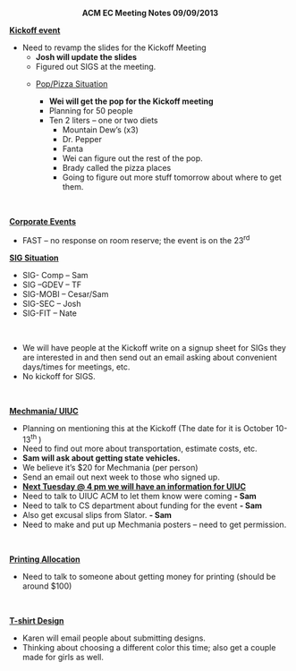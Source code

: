 <p align="center"><strong>ACM EC Meeting Notes 09/09/2013</strong></p>
<strong><span style="text-decoration: underline;">Kickoff event</span></strong>
<ul>
	<li>Need to revamp the slides for the Kickoff Meeting
<ul>
	<li><strong>Josh will update the slides</strong></li>
	<li>Figured out SIGS at the meeting.

<strong></strong></li>
	<li><span style="text-decoration: underline;">Pop/Pizza Situation</span>
<ul>
	<li><strong>Wei will get the pop for the Kickoff meeting</strong></li>
	<li>Planning for 50 people</li>
	<li>Ten 2 liters – one or two diets
<ul>
	<li>Mountain Dew’s (x3)</li>
	<li>Dr. Pepper</li>
	<li>Fanta</li>
	<li>Wei can figure out the rest of the pop.</li>
	<li>Brady called the pizza places</li>
	<li>Going to figure out more stuff tomorrow about where to get them.</li>
</ul>
</li>
</ul>
</li>
</ul>
</li>
</ul>
&nbsp;

<strong><span style="text-decoration: underline;">Corporate Events</span></strong>
<ul>
	<li>FAST – no response on room reserve; the event is on the 23<sup>rd </sup></li>
</ul>
<strong> </strong>

<strong><span style="text-decoration: underline;">SIG Situation</span></strong>
<ul>
	<li>SIG- Comp – Sam</li>
	<li>SIG –GDEV – TF</li>
	<li>SIG-MOBI – Cesar/Sam</li>
	<li>SIG-SEC – Josh</li>
	<li>SIG-FIT – Nate</li>
</ul>
&nbsp;
<ul>
	<li>We will have people at the Kickoff write on a signup sheet for SIGs they are interested in and then send out an email asking about convenient days/times for meetings, etc.</li>
	<li>No kickoff for SIGS.</li>
</ul>
&nbsp;

<strong><span style="text-decoration: underline;">Mechmania/ UIUC</span></strong>
<ul>
	<li>Planning on mentioning this at the Kickoff (The date for it is October 10-13<sup>th </sup>)</li>
	<li>Need to find out more about transportation, estimate costs, etc.</li>
	<li><strong>Sam will ask about getting state vehicles.</strong></li>
	<li>We believe it’s $20 for Mechmania (per person)</li>
	<li>Send an email out next week to those who signed up.</li>
	<li><strong><span style="text-decoration: underline;">Next Tuesday @ 4 pm we will have an information for UIUC</span></strong></li>
	<li>Need to talk to UIUC ACM to let them know were coming  <strong>- Sam</strong></li>
	<li>Need to  talk to CS department about funding for the event <strong>- Sam</strong></li>
	<li>Also get excusal slips from Slator. <strong>- Sam</strong></li>
	<li>Need to make and put up Mechmania posters – need to get permission.</li>
</ul>
&nbsp;

<strong><span style="text-decoration: underline;">Printing Allocation</span></strong>
<ul>
	<li>Need to talk to someone about getting money for printing (should be around $100)</li>
</ul>
&nbsp;

<strong><span style="text-decoration: underline;">T-shirt Design</span></strong>
<ul>
	<li>Karen will email people about submitting designs.</li>
	<li>Thinking about choosing a different color this time; also get a couple made for girls as well.</li>
</ul>